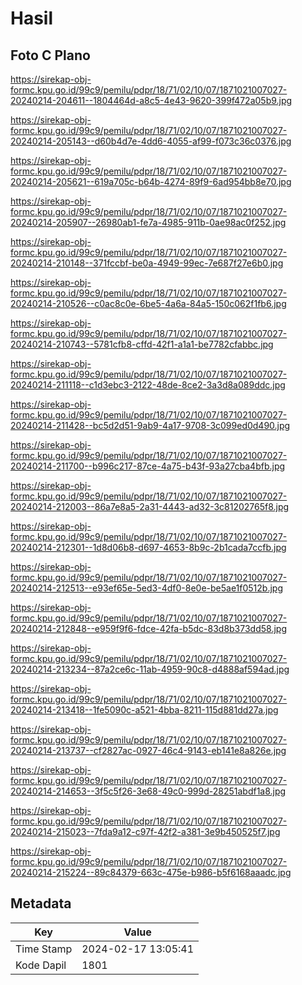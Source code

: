 # Hasil

## Foto C Plano

https://sirekap-obj-formc.kpu.go.id/99c9/pemilu/pdpr/18/71/02/10/07/1871021007027-20240214-204611--1804464d-a8c5-4e43-9620-399f472a05b9.jpg

https://sirekap-obj-formc.kpu.go.id/99c9/pemilu/pdpr/18/71/02/10/07/1871021007027-20240214-205143--d60b4d7e-4dd6-4055-af99-f073c36c0376.jpg

https://sirekap-obj-formc.kpu.go.id/99c9/pemilu/pdpr/18/71/02/10/07/1871021007027-20240214-205621--619a705c-b64b-4274-89f9-6ad954bb8e70.jpg

https://sirekap-obj-formc.kpu.go.id/99c9/pemilu/pdpr/18/71/02/10/07/1871021007027-20240214-205907--26980ab1-fe7a-4985-911b-0ae98ac0f252.jpg

https://sirekap-obj-formc.kpu.go.id/99c9/pemilu/pdpr/18/71/02/10/07/1871021007027-20240214-210148--371fccbf-be0a-4949-99ec-7e687f27e6b0.jpg

https://sirekap-obj-formc.kpu.go.id/99c9/pemilu/pdpr/18/71/02/10/07/1871021007027-20240214-210526--c0ac8c0e-6be5-4a6a-84a5-150c062f1fb6.jpg

https://sirekap-obj-formc.kpu.go.id/99c9/pemilu/pdpr/18/71/02/10/07/1871021007027-20240214-210743--5781cfb8-cffd-42f1-a1a1-be7782cfabbc.jpg

https://sirekap-obj-formc.kpu.go.id/99c9/pemilu/pdpr/18/71/02/10/07/1871021007027-20240214-211118--c1d3ebc3-2122-48de-8ce2-3a3d8a089ddc.jpg

https://sirekap-obj-formc.kpu.go.id/99c9/pemilu/pdpr/18/71/02/10/07/1871021007027-20240214-211428--bc5d2d51-9ab9-4a17-9708-3c099ed0d490.jpg

https://sirekap-obj-formc.kpu.go.id/99c9/pemilu/pdpr/18/71/02/10/07/1871021007027-20240214-211700--b996c217-87ce-4a75-b43f-93a27cba4bfb.jpg

https://sirekap-obj-formc.kpu.go.id/99c9/pemilu/pdpr/18/71/02/10/07/1871021007027-20240214-212003--86a7e8a5-2a31-4443-ad32-3c81202765f8.jpg

https://sirekap-obj-formc.kpu.go.id/99c9/pemilu/pdpr/18/71/02/10/07/1871021007027-20240214-212301--1d8d06b8-d697-4653-8b9c-2b1cada7ccfb.jpg

https://sirekap-obj-formc.kpu.go.id/99c9/pemilu/pdpr/18/71/02/10/07/1871021007027-20240214-212513--e93ef65e-5ed3-4df0-8e0e-be5ae1f0512b.jpg

https://sirekap-obj-formc.kpu.go.id/99c9/pemilu/pdpr/18/71/02/10/07/1871021007027-20240214-212848--e959f9f6-fdce-42fa-b5dc-83d8b373dd58.jpg

https://sirekap-obj-formc.kpu.go.id/99c9/pemilu/pdpr/18/71/02/10/07/1871021007027-20240214-213234--87a2ce6c-11ab-4959-90c8-d4888af594ad.jpg

https://sirekap-obj-formc.kpu.go.id/99c9/pemilu/pdpr/18/71/02/10/07/1871021007027-20240214-213418--1fe5090c-a521-4bba-8211-115d881dd27a.jpg

https://sirekap-obj-formc.kpu.go.id/99c9/pemilu/pdpr/18/71/02/10/07/1871021007027-20240214-213737--cf2827ac-0927-46c4-9143-eb141e8a826e.jpg

https://sirekap-obj-formc.kpu.go.id/99c9/pemilu/pdpr/18/71/02/10/07/1871021007027-20240214-214653--3f5c5f26-3e68-49c0-999d-28251abdf1a8.jpg

https://sirekap-obj-formc.kpu.go.id/99c9/pemilu/pdpr/18/71/02/10/07/1871021007027-20240214-215023--7fda9a12-c97f-42f2-a381-3e9b450525f7.jpg

https://sirekap-obj-formc.kpu.go.id/99c9/pemilu/pdpr/18/71/02/10/07/1871021007027-20240214-215224--89c84379-663c-475e-b986-b5f6168aaadc.jpg


## Metadata

| Key        | Value               |
| ---------- | ------------------- |
| Time Stamp | 2024-02-17 13:05:41 |
| Kode Dapil | 1801                |



